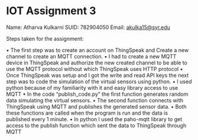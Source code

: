 # IOT Assignment 3

Name: Atharva Kulkarni
SUID: 782904050
Email: akulka15@syr.edu

Steps taken for the assignment: 

•	The first step was to create an account on ThingSpeak and Create a new channel to create an MQTT connection. 
•	I had to create a new MQTT device in ThingSpeak and authorize the new created channel to be able to use the MQTT protocol without which ThingSpeak uses HTTP protocol
•	Once ThingSpeak was setup and I got the write and read API keys the next step was to code the simulation of the virtual sensors using python.
•	I used python because of my familiarity with it and easy library access to use MQTT
•	In the code “publish_code.py” the first function generates random data simulating the virtual sensors.
•	The second function connects with ThingSpeak using MQTT and publishes the generated sensor data.
•	Both these functions are called when the program is run and the data is published every 1 minute.
•	In python I used the paho-mqtt library to get access to the publish function which sent the data to ThingSpeak through MQTT
